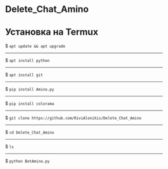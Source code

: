# Delete_Chat_Amino

# Установка на Termux

$ ``` apt update && apt upgrade ```
***
$ ``` apt install python ```
***
$ ``` apt install git ```
***
$ ``` pip install Amino.py ```
***
$ ``` pip install colorama ```
***
$ ``` git clone https://github.com/RiviAlonikis/Delete_Chat_Amino ```
***
$ ``` cd Delete_Chat_Amino ```
***
$ ``` ls ```
***
$ ``` python BotAmino.py ```
